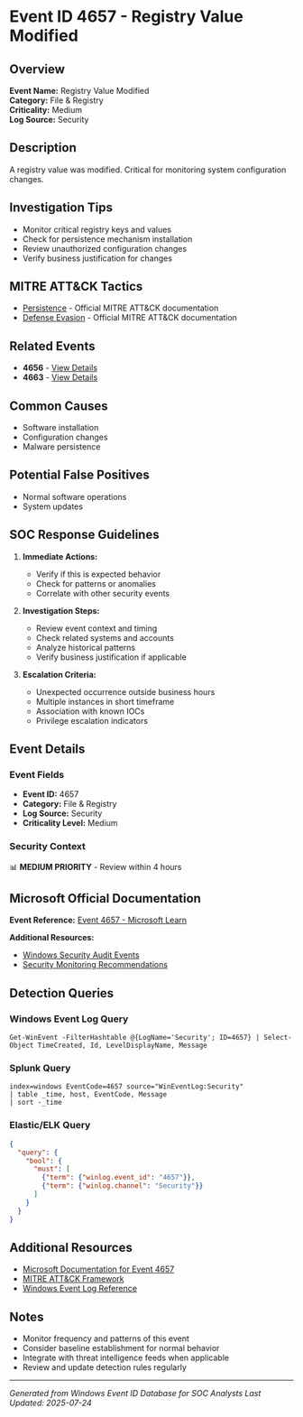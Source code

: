# Event ID 4657 - Registry Value Modified

## Overview
**Event Name:** Registry Value Modified  
**Category:** File & Registry  
**Criticality:** Medium  
**Log Source:** Security  

## Description
A registry value was modified. Critical for monitoring system configuration changes.

## Investigation Tips
- Monitor critical registry keys and values
- Check for persistence mechanism installation
- Review unauthorized configuration changes
- Verify business justification for changes

## MITRE ATT&CK Tactics
- [Persistence](https://attack.mitre.org/tactics/TA0003/) - Official MITRE ATT&CK documentation
- [Defense Evasion](https://attack.mitre.org/tactics/TA0005/) - Official MITRE ATT&CK documentation

## Related Events
- **4656** - [View Details](4656.md)
- **4663** - [View Details](4663.md)

## Common Causes
- Software installation
- Configuration changes
- Malware persistence

## Potential False Positives
- Normal software operations
- System updates

## SOC Response Guidelines
1. **Immediate Actions:**
   - Verify if this is expected behavior
   - Check for patterns or anomalies
   - Correlate with other security events

2. **Investigation Steps:**
   - Review event context and timing
   - Check related systems and accounts
   - Analyze historical patterns
   - Verify business justification if applicable

3. **Escalation Criteria:**
   - Unexpected occurrence outside business hours
   - Multiple instances in short timeframe
   - Association with known IOCs
   - Privilege escalation indicators

## Event Details

### Event Fields
- **Event ID:** 4657
- **Category:** File & Registry
- **Log Source:** Security
- **Criticality Level:** Medium

### Security Context
📊 **MEDIUM PRIORITY** - Review within 4 hours

## Microsoft Official Documentation
**Event Reference:** [Event 4657 - Microsoft Learn](https://learn.microsoft.com/en-us/previous-versions/windows/it-pro/windows-10/security/threat-protection/auditing/event-4657)

**Additional Resources:**
- [Windows Security Audit Events](https://learn.microsoft.com/en-us/windows/security/threat-protection/auditing/audit-events)
- [Security Monitoring Recommendations](https://learn.microsoft.com/en-us/windows-server/identity/ad-ds/plan/appendix-l--events-to-monitor)

## Detection Queries

### Windows Event Log Query
```
Get-WinEvent -FilterHashtable @{LogName='Security'; ID=4657} | Select-Object TimeCreated, Id, LevelDisplayName, Message
```

### Splunk Query
```spl
index=windows EventCode=4657 source="WinEventLog:Security"
| table _time, host, EventCode, Message
| sort -_time
```

### Elastic/ELK Query
```json
{
  "query": {
    "bool": {
      "must": [
        {"term": {"winlog.event_id": "4657"}},
        {"term": {"winlog.channel": "Security"}}
      ]
    }
  }
}
```

## Additional Resources
- [Microsoft Documentation for Event 4657](https://docs.microsoft.com/en-us/windows/security/threat-protection/auditing/event-4657)
- [MITRE ATT&CK Framework](https://attack.mitre.org/)
- [Windows Event Log Reference](https://docs.microsoft.com/en-us/windows/win32/eventlog/event-logging)

## Notes
- Monitor frequency and patterns of this event
- Consider baseline establishment for normal behavior
- Integrate with threat intelligence feeds when applicable
- Review and update detection rules regularly

---
*Generated from Windows Event ID Database for SOC Analysts*
*Last Updated: 2025-07-24*